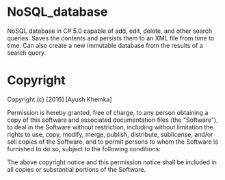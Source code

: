 # NoSQL_database
NoSQL database in C# 5.0 capable of add, edit, delete, and other search queries. Saves the contents and persists them to an XML file from time to time. Can also create a new immutable database from the results of a search query.

# Copyright
Copyright (c) [2016] [Ayush Khemka]

Permission is hereby granted, free of charge, to any person obtaining a copy of this software and associated documentation files (the "Software"), to deal in the Software without restriction, including without limitation the rights to use, copy, modify, merge, publish, distribute, sublicense, and/or sell copies of the Software, and to permit persons to whom the Software is furnished to do so, subject to the following conditions:

The above copyright notice and this permission notice shall be included in all copies or substantial portions of the Software.
